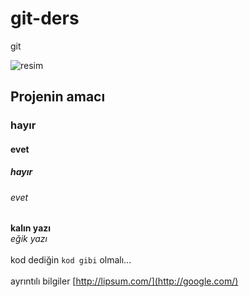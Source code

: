 # git-ders
git

![resim](https://github.com/alperkaraca/my-first-blog/blob/master/037uo.jpg)

## Projenin amacı

### hayır

#### evet

##### hayır

###### evet

**kalın yazı** <br/>
*eğik yazı* <br/>
<br/>
kod dediğin `kod gibi` olmalı...
<br/>
<br/>
ayrıntılı bilgiler [http://lipsum.com/](http://google.com/)
